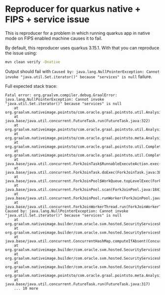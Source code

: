 # Reproducer for quarkus native + FIPS + service issue

This is reproducer for a problem in which running quarkus app in native mode on FIPS enabled machine causes it to fail.

By default, this reproducer uses quarkus 3.15.1.
With that you can reproduce the issue using:

```bash
mvn clean verify -Dnative
```

Output should fail with `Caused by: java.lang.NullPointerException: Cannot invoke "java.util.Set.iterator()" because "services" is null` failure.

Full expected stack trace:
```
Fatal error: org.graalvm.compiler.debug.GraalError: java.lang.NullPointerException: Cannot invoke "java.util.Set.iterator()" because "services" is null
	at org.graalvm.nativeimage.pointsto/com.oracle.graal.pointsto.util.AnalysisFuture.setException(AnalysisFuture.java:49)
	at java.base/java.util.concurrent.FutureTask.run(FutureTask.java:322)
	at org.graalvm.nativeimage.pointsto/com.oracle.graal.pointsto.util.AnalysisFuture.ensureDone(AnalysisFuture.java:63)
	at org.graalvm.nativeimage.pointsto/com.oracle.graal.pointsto.meta.AnalysisElement.lambda$execute$2(AnalysisElement.java:220)
	at org.graalvm.nativeimage.pointsto/com.oracle.graal.pointsto.util.CompletionExecutor.executeCommand(CompletionExecutor.java:187)
	at org.graalvm.nativeimage.pointsto/com.oracle.graal.pointsto.util.CompletionExecutor.lambda$executeService$0(CompletionExecutor.java:171)
	at java.base/java.util.concurrent.ForkJoinTask$RunnableExecuteAction.exec(ForkJoinTask.java:1423)
	at java.base/java.util.concurrent.ForkJoinTask.doExec(ForkJoinTask.java:387)
	at java.base/java.util.concurrent.ForkJoinPool$WorkQueue.topLevelExec(ForkJoinPool.java:1312)
	at java.base/java.util.concurrent.ForkJoinPool.scan(ForkJoinPool.java:1843)
	at java.base/java.util.concurrent.ForkJoinPool.runWorker(ForkJoinPool.java:1808)
	at java.base/java.util.concurrent.ForkJoinWorkerThread.run(ForkJoinWorkerThread.java:188)
Caused by: java.lang.NullPointerException: Cannot invoke "java.util.Set.iterator()" because "services" is null
	at org.graalvm.nativeimage.builder/com.oracle.svm.hosted.SecurityServicesFeature.doRegisterServices(SecurityServicesFeature.java:798)
	at org.graalvm.nativeimage.builder/com.oracle.svm.hosted.SecurityServicesFeature.lambda$registerServices$17(SecurityServicesFeature.java:789)
	at java.base/java.util.concurrent.ConcurrentHashMap.computeIfAbsent(ConcurrentHashMap.java:1740)
	at org.graalvm.nativeimage.builder/com.oracle.svm.hosted.SecurityServicesFeature.registerServices(SecurityServicesFeature.java:788)
	at org.graalvm.nativeimage.builder/com.oracle.svm.hosted.SecurityServicesFeature.registerServices(SecurityServicesFeature.java:766)
	at org.graalvm.nativeimage.builder/com.oracle.svm.hosted.SecurityServicesFeature.lambda$registerSASLReachabilityHandlers$12(SecurityServicesFeature.java:699)
	at org.graalvm.nativeimage.pointsto/com.oracle.graal.pointsto.meta.AnalysisElement$ElementNotification.lambda$notifyCallback$0(AnalysisElement.java:147)
	at java.base/java.util.concurrent.FutureTask.run(FutureTask.java:317)
	... 10 more
```